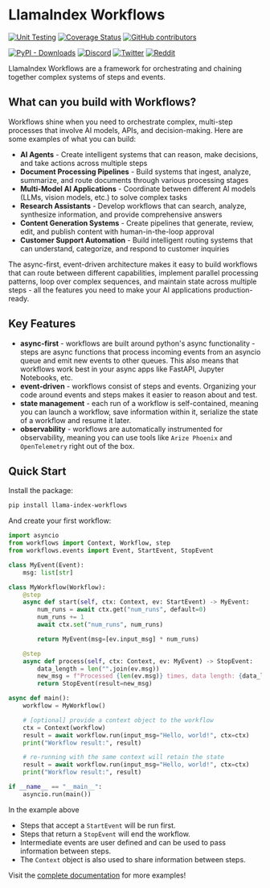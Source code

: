 # LlamaIndex Workflows

[![Unit Testing](https://github.com/run-llama/workflows/actions/workflows/test.yml/badge.svg)](https://github.com/run-llama/workflows/actions/workflows/test.yml)
[![Coverage Status](https://coveralls.io/repos/github/run-llama/workflows/badge.svg?branch=main)](https://coveralls.io/github/run-llama/workflows?branch=main)
[![GitHub contributors](https://img.shields.io/github/contributors/run-llama/workflows)](https://github.com/run-llama/llama-index-workflows/graphs/contributors)


[![PyPI - Downloads](https://img.shields.io/pypi/dm/llama-index-workflows)](https://pypi.org/project/llama-index-workflows/)
[![Discord](https://img.shields.io/discord/1059199217496772688)](https://discord.gg/dGcwcsnxhU)
[![Twitter](https://img.shields.io/twitter/follow/llama_index)](https://x.com/llama_index)
[![Reddit](https://img.shields.io/reddit/subreddit-subscribers/LlamaIndex?style=plastic&logo=reddit&label=r%2FLlamaIndex&labelColor=white)](https://www.reddit.com/r/LlamaIndex/)

LlamaIndex Workflows are a framework for orchestrating and chaining together complex systems of steps and events.

## What can you build with Workflows?

Workflows shine when you need to orchestrate complex, multi-step processes that involve AI models, APIs, and decision-making. Here are some examples of what you can build:

- **AI Agents** - Create intelligent systems that can reason, make decisions, and take actions across multiple steps
- **Document Processing Pipelines** - Build systems that ingest, analyze, summarize, and route documents through various processing stages
- **Multi-Model AI Applications** - Coordinate between different AI models (LLMs, vision models, etc.) to solve complex tasks
- **Research Assistants** - Develop workflows that can search, analyze, synthesize information, and provide comprehensive answers
- **Content Generation Systems** - Create pipelines that generate, review, edit, and publish content with human-in-the-loop approval
- **Customer Support Automation** - Build intelligent routing systems that can understand, categorize, and respond to customer inquiries

The async-first, event-driven architecture makes it easy to build workflows that can route between different capabilities, implement parallel processing patterns, loop over complex sequences, and maintain state across multiple steps - all the features you need to make your AI applications production-ready.

## Key Features

- **async-first** - workflows are built around python's async functionality - steps are async functions that process incoming events from an asyncio queue and emit new events to other queues. This also means that workflows work best in your async apps like FastAPI, Jupyter Notebooks, etc.
- **event-driven** - workflows consist of steps and events. Organizing your code around events and steps makes it easier to reason about and test.
- **state management** - each run of a workflow is self-contained, meaning you can launch a workflow, save information within it, serialize the state of a workflow and resume it later.
- **observability** - workflows are automatically instrumented for observability, meaning you can use tools like `Arize Phoenix` and `OpenTelemetry` right out of the box.

## Quick Start

Install the package:

```bash
pip install llama-index-workflows
```

And create your first workflow:

```python
import asyncio
from workflows import Context, Workflow, step
from workflows.events import Event, StartEvent, StopEvent

class MyEvent(Event):
    msg: list[str]

class MyWorkflow(Workflow):
    @step
    async def start(self, ctx: Context, ev: StartEvent) -> MyEvent:
        num_runs = await ctx.get("num_runs", default=0)
        num_runs += 1
        await ctx.set("num_runs", num_runs)

        return MyEvent(msg=[ev.input_msg] * num_runs)

    @step
    async def process(self, ctx: Context, ev: MyEvent) -> StopEvent:
        data_length = len("".join(ev.msg))
        new_msg = f"Processed {len(ev.msg)} times, data length: {data_length}"
        return StopEvent(result=new_msg)

async def main():
    workflow = MyWorkflow()

    # [optional] provide a context object to the workflow
    ctx = Context(workflow)
    result = await workflow.run(input_msg="Hello, world!", ctx=ctx)
    print("Workflow result:", result)

    # re-running with the same context will retain the state
    result = await workflow.run(input_msg="Hello, world!", ctx=ctx)
    print("Workflow result:", result)

if __name__ == "__main__":
    asyncio.run(main())
```

In the example above
- Steps that accept a `StartEvent` will be run first.
- Steps that return a `StopEvent` will end the workflow.
- Intermediate events are user defined and can be used to pass information between steps.
- The `Context` object is also used to share information between steps.

Visit the [complete documentation](https://docs.llamaindex.ai/en/stable/understanding/workflows/) for more examples!
